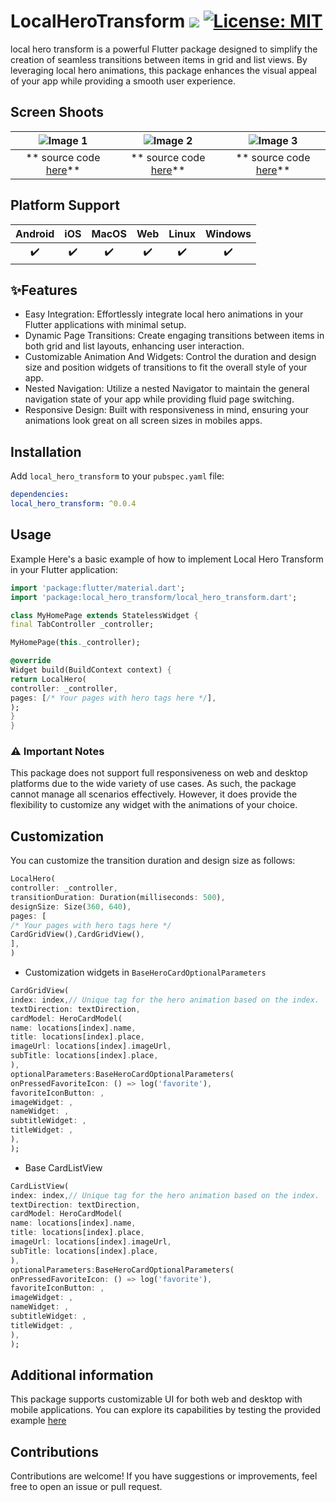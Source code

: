# LocalHeroTransform ![](https://img.shields.io/badge/build-0.0.4-brightgreen)   [![License: MIT](https://img.shields.io/badge/license-MIT-blue.svg)](https://opensource.org/licenses/MIT)
local hero transform is a powerful Flutter package designed to simplify the creation of seamless transitions between items in grid and list views. By leveraging local hero animations, this package enhances the visual appeal of your app while providing a smooth user experience.

## Screen Shoots
| ![Image 1](https://github.com/najeebaslan/social_media_file_for_project/blob/main/videos/local_hero_transform_package/base_local_hero.gif?raw=true) | ![Image 2](https://github.com/najeebaslan/social_media_file_for_project/blob/main/videos/local_hero_transform_package/custom_local_hero.gif?raw=true) | ![Image 3](https://github.com/najeebaslan/social_media_file_for_project/blob/main/videos/local_hero_transform_package/local_hero_without_hero_transform.gif?raw=true) |
|:--------------------------------------------:|:--------------------------------------------:|:--------------------------------------------:|
| ** source code [here](https://github.com/najeebaslan/local_hero_transform/blob/main/example/lib/main.dart)**                                  | ** source code [here](https://github.com/najeebaslan/local_hero_transform/blob/main/example/lib/custom_local_hero.dart)**                                  | ** source code [here](https://github.com/najeebaslan/local_hero_transform/blob/main/example/lib/local_hero_without_hero_transform.dart)**                                  |

## Platform Support
| Android | iOS | MacOS  | Web | Linux | Windows |
| :-----: | :-: | :---:  | :-: | :---: | :-----: |
|   ✔️    | ✔️  |  ✔️   | ✔️  |  ✔️   |   ✔️  |

## ✨Features
- Easy Integration: Effortlessly integrate local hero animations in your Flutter applications with minimal setup.
- Dynamic Page Transitions: Create engaging transitions between items in both grid and list layouts, enhancing user interaction.
- Customizable Animation And Widgets: Control the duration and design size and position widgets of transitions to fit the overall style of your app.
- Nested Navigation: Utilize a nested Navigator to maintain the general navigation state of your app while providing fluid page switching.
- Responsive Design: Built with responsiveness in mind, ensuring your animations look great on all screen sizes in mobiles apps.

## Installation

Add `local_hero_transform` to your `pubspec.yaml` file:

```yaml
dependencies:
local_hero_transform: ^0.0.4
```
## Usage

Example
Here's a basic example of how to implement Local Hero Transform in your Flutter application:

```dart
import 'package:flutter/material.dart';
import 'package:local_hero_transform/local_hero_transform.dart';

class MyHomePage extends StatelessWidget {
final TabController _controller;

MyHomePage(this._controller);

@override
Widget build(BuildContext context) {
return LocalHero(
controller: _controller,
pages: [/* Your pages with hero tags here */],
);
}
}
```

### ⚠️ Important Notes
This package does not support full responsiveness on web and desktop platforms due to the wide variety of use cases.
As such, the package cannot manage all scenarios effectively. However,
it does provide the flexibility to customize any widget with the animations of your choice.
## Customization
You can customize the transition duration and design size as follows:

```dart
LocalHero(
controller: _controller,
transitionDuration: Duration(milliseconds: 500),
designSize: Size(360, 640),
pages: [
/* Your pages with hero tags here */
CardGridView(),CardGridView(),
],
)
```

- Customization widgets in ` BaseHeroCardOptionalParameters `
```dart
CardGridView(
index: index,// Unique tag for the hero animation based on the index.
textDirection: textDirection,
cardModel: HeroCardModel(
name: locations[index].name,
title: locations[index].place,
imageUrl: locations[index].imageUrl,
subTitle: locations[index].place,
),
optionalParameters:BaseHeroCardOptionalParameters(
onPressedFavoriteIcon: () => log('favorite'),
favoriteIconButton: ,
imageWidget: ,
nameWidget: ,
subtitleWidget: ,
titleWidget: ,
),
);
```
- Base CardListView
```dart
CardListView(
index: index,// Unique tag for the hero animation based on the index.
textDirection: textDirection,
cardModel: HeroCardModel(
name: locations[index].name,
title: locations[index].place,
imageUrl: locations[index].imageUrl,
subTitle: locations[index].place,
),
optionalParameters:BaseHeroCardOptionalParameters(
onPressedFavoriteIcon: () => log('favorite'),
favoriteIconButton: ,
imageWidget: ,
nameWidget: ,
subtitleWidget: ,
titleWidget: ,
),
);
```

## Additional information
This package supports customizable UI for both web and desktop with mobile applications. You can explore its capabilities by testing the provided example
[here](https://github.com/najeebaslan/local_hero_transform/blob/main/example/lib/custom_local_hero.dart)  

## Contributions
Contributions are welcome! If you have suggestions or improvements, feel free to open an issue or pull request.

